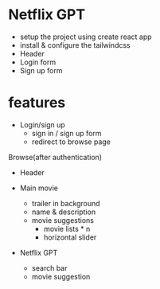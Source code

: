 # Netflix GPT
- setup the project using create react app
- install & configure the tailwindcss
- Header
- Login form
- Sign up form





# features
- Login/sign up
    - sign in / sign up form
    - redirect to browse page

Browse(after authentication)
- Header
- Main movie
    - trailer in background
    - name & description
    - movie suggestions
        - movie lists * n
        - horizontal slider

- Netflix GPT
    - search bar
    - movie suggestion

